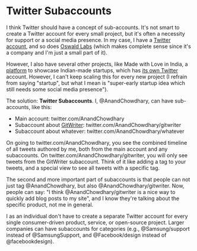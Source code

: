 # Twitter Subaccounts

I think Twitter should have a concept of sub-accounts. It's not smart to create a Twitter account for every small project, but it's often a necessity for support or a social media presence. In my case, I have a [Twitter account](https://twitter.com/AnandChowdhary), and so does [Oswald Labs](https://twitter.com/OswaldLabs) (which makes complete sense since it's a company and I'm just a small part of it).

However, I also have several other projects, like Made with Love in India, a [platform](https://madewithlove.org.in) to showcase Indian-made startups, which has [its own Twitter](https://twitter.com/mwlii) account. However, I can't keep scaling this for every new project (I refrain from saying "startup", but what I mean is "super-early startup idea which still needs some social media presence").

The solution: **Twitter Subaccounts**. I, @AnandChowdhary, can have sub-accounts, like this:

- Main account: twitter.com/AnandChowdhary
- Subaccount about [GitWriter](https://github.com/AnandChowdhary/gitwriter): twitter.com/AnandChowdhary/gitwriter
- Subaccount about whatever: twitter.com/AnandChowdhary/whatever

On going to twitter.com/AnandChowdhary, you see the combined timeline of all tweets authored by me, both from the main account and any subaccounts. On twitter.com/AnandChowdhary/gitwriter, you will only see tweets from the GitWriter subaccount. Think of it like adding a tag to your tweets, and a special view to see all tweets with a specific tag.

The second and more important part of subaccounts is that people can not just tag @AnandChowdhary, but also @AnandChowdhary/gitwriter. Now, people can say: "I think @AnandChowdhary/gitwriter is a nice way to quickly add blog posts to my site", and I know they're talking about the specific product, not me in general.

I as an individual don't have to create a separate Twitter account for every single consumer-driven product, service, or open-source project. Larger companies can have subaccounts for categories (e.g., @Samsung/support instead of @SamsungSupport, and @Facebook/design instead of @facebookdesign).
